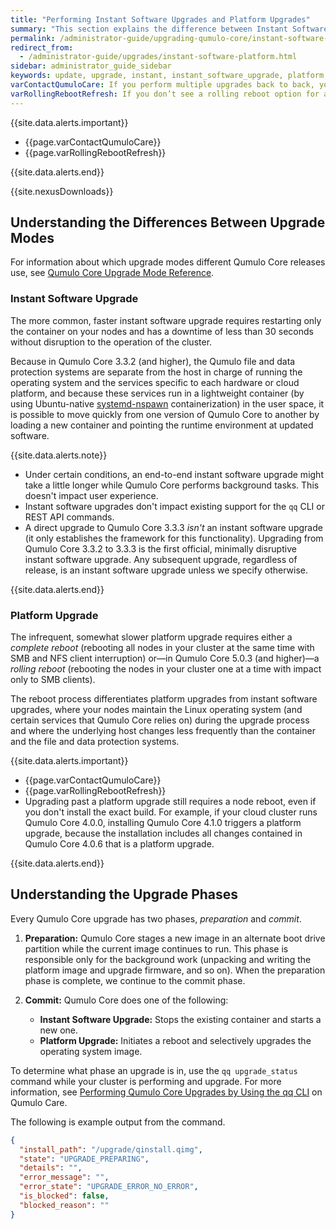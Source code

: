 ```yaml
---
title: "Performing Instant Software Upgrades and Platform Upgrades"
summary: "This section explains the difference between Instant Software Upgrades and Platform Upgrades. For more information, see <a href='https://care.qumulo.com/hc/en-us/articles/115008107468'>Performing Qumulo Core Upgrades by Using the qq CLI</a> on Qumulo Care."
permalink: /administrator-guide/upgrading-qumulo-core/instant-software-platform.html
redirect_from:
  - /administrator-guide/upgrades/instant-software-platform.html
sidebar: administrator_guide_sidebar
keywords: update, upgrade, instant, instant_software_upgrade, platform, platform_upgrade
varContactQumuloCare: If you perform multiple upgrades back to back, you might encounter one or more platform upgrades in one of the incremental releases; you must install these upgrades before you continue. Before performing back to back upgrades, <a href="https://docs.qumulo.com/contacting-qumulo-care-team.html">contact the Qumulo Care team</a> for guidance.
varRollingRebootRefresh: If you don’t see a rolling reboot option for a platform upgrade, refresh the page in your browser.
---
```


{{site.data.alerts.important}}
<ul>
  <li>{{page.varContactQumuloCare}}</li>
  <li>{{page.varRollingRebootRefresh}}</li>
</ul>
{{site.data.alerts.end}}

{{site.nexusDownloads}}

## Understanding the Differences Between Upgrade Modes
For information about which upgrade modes different Qumulo Core releases use, see [Qumulo Core Upgrade Mode Reference](mode-reference.md).

### Instant Software Upgrade
The more common, faster instant software upgrade requires restarting only the container on your nodes and has a downtime of less than 30 seconds without disruption to the operation of the cluster.

Because in Qumulo Core 3.3.2 (and higher), the Qumulo file and data protection systems are separate from the host in charge of running the operating system and the services specific to each hardware or cloud platform, and because these services run in a lightweight container (by using Ubuntu-native [systemd-nspawn](https://www.freedesktop.org/software/systemd/man/systemd-nspawn.html) containerization) in the user space, it is possible to move quickly from one version of Qumulo Core to another by loading a new container and pointing the runtime environment at updated software.
  
{{site.data.alerts.note}}
<ul>
  <li>Under certain conditions, an end-to-end instant software upgrade might take a little longer while Qumulo Core performs background tasks. This doesn't impact user experience.</li>
  <li>Instant software upgrades don't impact existing support for the <code>qq</code> CLI or REST API commands.</li>
  <li>A direct upgrade to Qumulo Core 3.3.3 <em>isn't</em> an instant software upgrade (it only establishes the framework for this functionality). Upgrading from Qumulo Core 3.3.2 to 3.3.3 is the first official, minimally disruptive instant software upgrade. Any subsequent upgrade, regardless of release, is an instant software upgrade unless we specify otherwise.</li>
</ul>
{{site.data.alerts.end}}

### Platform Upgrade
The infrequent, somewhat slower platform upgrade requires either a _complete reboot_ (rebooting all nodes in your cluster at the same time with SMB and NFS client interruption) or&mdash;in Qumulo Core 5.0.3 (and higher)&mdash;a _rolling reboot_ (rebooting the nodes in your cluster one at a time with impact only to SMB clients).

The reboot process differentiates platform upgrades from instant software upgrades, where your nodes maintain the Linux operating system (and certain services that Qumulo Core relies on) during the upgrade process and where the underlying host changes less frequently than the container and the file and data protection systems.

{{site.data.alerts.important}}
<ul>
  <li>{{page.varContactQumuloCare}}</li>
  <li>{{page.varRollingRebootRefresh}}</li>
  <li>Upgrading past a platform upgrade still requires a node reboot, even if you don't install the exact build. For example, if your cloud cluster runs Qumulo Core 4.0.0, installing Qumulo Core 4.1.0 triggers a platform upgrade, because the installation includes all changes contained in Qumulo Core 4.0.6 that is a platform upgrade.</li>
</ul>
{{site.data.alerts.end}}


## Understanding the Upgrade Phases

Every Qumulo Core upgrade has two phases, _preparation_ and _commit_.

1. **Preparation:** Qumulo Core stages a new image in an alternate boot drive partition while the current image continues to run. This phase is responsible only for the background work (unpacking and writing the platform image and upgrade firmware, and so on). When the preparation phase is complete, we continue to the commit phase.

1. **Commit:** Qumulo Core does one of the following:

   * **Instant Software Upgrade:** Stops the existing container and starts a new one.
   * **Platform Upgrade:** Initiates a reboot and selectively upgrades the operating system image.

To determine what phase an upgrade is in, use the `qq upgrade_status` command while your cluster is performing and upgrade. For more information, see [Performing Qumulo Core Upgrades by Using the qq CLI](https://care.qumulo.com/hc/en-us/articles/115008107468) on Qumulo Care.

The following is example output from the command.

```json
{
  "install_path": "/upgrade/qinstall.qimg",
  "state": "UPGRADE_PREPARING",
  "details": "",
  "error_message": "",
  "error_state": "UPGRADE_ERROR_NO_ERROR",
  "is_blocked": false,
  "blocked_reason": ""
}
```
